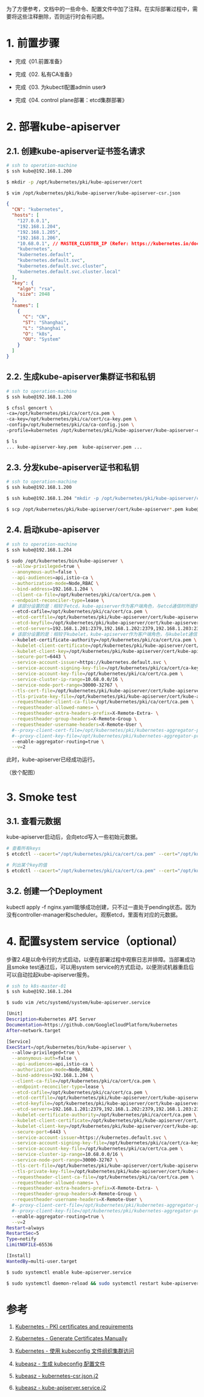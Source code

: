 为了方便参考，文档中的一些命令、配置文件中加了注释。在实际部署过程中，需要将这些注释删除，否则运行时会有问题。



# 1. 前置步骤

- 完成《01.前置准备》

- 完成《02. 私有CA准备》
- 完成《03. 为kubectl配置admin user》
- 完成《04. control plane部署：etcd集群部署》



# 2. 部署kube-apiserver

## 2.1. 创建kube-apiserver证书签名请求

```bash
# ssh to operation-machine
$ ssh kube@192.168.1.200

$ mkdir -p /opt/kubernetes/pki/kube-apiserver/cert

$ vim /opt/kubernetes/pki/kube-apiserver/kube-apiserver-csr.json
```

```json
{
  "CN": "kubernetes",
  "hosts": [
    "127.0.0.1",
    "192.168.1.204",
    "192.168.1.205",
    "192.168.1.206",
    "10.68.0.1", // MASTER_CLUSTER_IP (Refer: https://kubernetes.io/docs/tasks/administer-cluster/certificates/)
    "kubernetes",
    "kubernetes.default",
    "kubernetes.default.svc",
    "kubernetes.default.svc.cluster",
    "kubernetes.default.svc.cluster.local"
  ],
  "key": {
    "algo": "rsa",
    "size": 2048
  },
  "names": [
    {
      "C": "CN",
      "ST": "Shanghai",
      "L": "Shanghai",
      "O": "k8s",
      "OU": "System"
    }
  ]
}
```

## 2.2. 生成kube-apiserver集群证书和私钥

```bash
# ssh to operation-machine
$ ssh kube@192.168.1.200

$ cfssl gencert \
-ca=/opt/kubernetes/pki/ca/cert/ca.pem \
-ca-key=/opt/kubernetes/pki/ca/cert/ca-key.pem \
-config=/opt/kubernetes/pki/ca/ca-config.json \
-profile=kubernetes /opt/kubernetes/pki/kube-apiserver/kube-apiserver-csr.json | cfssljson -bare /opt/kubernetes/pki/kube-apiserver/cert/kube-apiserver

$ ls
... kube-apiserver-key.pem  kube-apiserver.pem ...
```

## 2.3. 分发kube-apiserver证书和私钥

```bash
# ssh to operation-machine
$ ssh kube@192.168.1.200

$ ssh kube@192.168.1.204 "mkdir -p /opt/kubernetes/pki/kube-apiserver/cert"

$ scp /opt/kubernetes/pki/kube-apiserver/cert/kube-apiserver*.pem kube@192.168.1.204:/opt/kubernetes/pki/kube-apiserver/cert
```

## 2.4. 启动kube-apiserver

```bash
# ssh to operation-machine
$ ssh kube@192.168.1.204

$ sudo /opt/kubernetes/bin/kube-apiserver \
  --allow-privileged=true \
  --anonymous-auth=false \
  --api-audiences=api,istio-ca \
  --authorization-mode=Node,RBAC \
  --bind-address=192.168.1.204 \
  --client-ca-file=/opt/kubernetes/pki/ca/cert/ca.pem \
  --endpoint-reconciler-type=lease \
  # 该部分设置的是：相较于etcd，kube-apiserver作为客户端角色，与etcd通信时所提供的客户端证书
  --etcd-cafile=/opt/kubernetes/pki/ca/cert/ca.pem \
  --etcd-certfile=/opt/kubernetes/pki/kube-apiserver/cert/kube-apiserver.pem \
  --etcd-keyfile=/opt/kubernetes/pki/kube-apiserver/cert/kube-apiserver-key.pem \
  --etcd-servers=192.168.1.201:2379,192.168.1.202:2379,192.168.1.203:2379 \
  # 该部分设置的是：相较于kubelet，kube-apiserver作为客户端角色，与kubelet通信时所提供的客户端证书
  --kubelet-certificate-authority=/opt/kubernetes/pki/ca/cert/ca.pem \
  --kubelet-client-certificate=/opt/kubernetes/pki/kube-apiserver/cert/kube-apiserver.pem \
  --kubelet-client-key=/opt/kubernetes/pki/kube-apiserver/cert/kube-apiserver-key.pem \
  --secure-port=6443 \
  --service-account-issuer=https://kubernetes.default.svc \
  --service-account-signing-key-file=/opt/kubernetes/pki/ca/cert/ca-key.pem \
  --service-account-key-file=/opt/kubernetes/pki/ca/cert/ca.pem \
  --service-cluster-ip-range=10.68.0.0/16 \
  --service-node-port-range=30000-32767 \
  --tls-cert-file=/opt/kubernetes/pki/kube-apiserver/cert/kube-apiserver.pem \
  --tls-private-key-file=/opt/kubernetes/pki/kube-apiserver/cert/kube-apiserver-key.pem \
  --requestheader-client-ca-file=/opt/kubernetes/pki/ca/cert/ca.pem \
  --requestheader-allowed-names= \
  --requestheader-extra-headers-prefix=X-Remote-Extra- \
  --requestheader-group-headers=X-Remote-Group \
  --requestheader-username-headers=X-Remote-User \
  #--proxy-client-cert-file=/opt/kubernetes/pki/kubernetes-aggregator-proxy/aggregator-proxy.pem \
  #--proxy-client-key-file=/opt/kubernetes/pki/kubernetes-aggregator-proxy/aggregator-proxy-key.pem \
  --enable-aggregator-routing=true \
  --v=2
```

此时，kube-apiserver已经成功运行。

（放个配图）



# 3. Smoke test

## 3.1. 查看元数据

kube-apiserver启动后，会向etcd写入一些初始元数据。

```bash
# 查看所有keys
$ etcdctl --cacert="/opt/kubernetes/pki/ca/cert/ca.pem" --cert="/opt/kubernetes/pki/etcd/cert/etcd.pem" --key="/opt/kubernetes/pki/etcd/cert/etcd-key.pem" --endpoints=192.168.1.201:2379,192.168.1.202:2379,192.168.1.203:2379 get / --prefix --keys-only

# 列出某个key的值
$ etcdctl --cacert="/opt/kubernetes/pki/ca/cert/ca.pem" --cert="/opt/kubernetes/pki/etcd/cert/etcd.pem" --key="/opt/kubernetes/pki/etcd/cert/etcd-key.pem" --endpoints=192.168.1.201:2379,192.168.1.202:2379,192.168.1.203:2379 get /registry/rolebindings/kube-system/system:controller:bootstrap-signerclear
```

## 3.2. 创建一个Deployment

kubectl apply -f nginx.yaml能够成功创建，只不过一直处于pending状态。因为没有controller-manager和scheduler。观察etcd，里面有对应的元数据。



# 4. 配置system service（optional）

步骤2.4是以命令行的方式启动，以便在部署过程中观察日志并排障。当部署成功且smoke test通过后，可以用system service的方式启动，以便测试机器重启后可以自动拉起kube-apiserver服务。

```bash
# ssh to k8s-master-01
$ ssh kube@192.168.1.204

$ sudo vim /etc/systemd/system/kube-apiserver.service
```

```bash
[Unit]
Description=Kubernetes API Server
Documentation=https://github.com/GoogleCloudPlatform/kubernetes
After=network.target

[Service]
ExecStart=/opt/kubernetes/bin/kube-apiserver \
  --allow-privileged=true \
  --anonymous-auth=false \
  --api-audiences=api,istio-ca \
  --authorization-mode=Node,RBAC \
  --bind-address=192.168.1.204 \
  --client-ca-file=/opt/kubernetes/pki/ca/cert/ca.pem \
  --endpoint-reconciler-type=lease \
  --etcd-cafile=/opt/kubernetes/pki/ca/cert/ca.pem \
  --etcd-certfile=/opt/kubernetes/pki/kube-apiserver/cert/kube-apiserver.pem \
  --etcd-keyfile=/opt/kubernetes/pki/kube-apiserver/cert/kube-apiserver-key.pem \
  --etcd-servers=192.168.1.201:2379,192.168.1.202:2379,192.168.1.203:2379 \
  --kubelet-certificate-authority=/opt/kubernetes/pki/ca/cert/ca.pem \
  --kubelet-client-certificate=/opt/kubernetes/pki/kube-apiserver/cert/kube-apiserver.pem \
  --kubelet-client-key=/opt/kubernetes/pki/kube-apiserver/cert/kube-apiserver-key.pem \
  --secure-port=6443 \
  --service-account-issuer=https://kubernetes.default.svc \
  --service-account-signing-key-file=/opt/kubernetes/pki/ca/cert/ca-key.pem \
  --service-account-key-file=/opt/kubernetes/pki/ca/cert/ca.pem \
  --service-cluster-ip-range=10.68.0.0/16 \
  --service-node-port-range=30000-32767 \
  --tls-cert-file=/opt/kubernetes/pki/kube-apiserver/cert/kube-apiserver.pem \
  --tls-private-key-file=/opt/kubernetes/pki/kube-apiserver/cert/kube-apiserver-key.pem \
  --requestheader-client-ca-file=/opt/kubernetes/pki/ca/cert/ca.pem \
  --requestheader-allowed-names= \
  --requestheader-extra-headers-prefix=X-Remote-Extra- \
  --requestheader-group-headers=X-Remote-Group \
  --requestheader-username-headers=X-Remote-User \
  #--proxy-client-cert-file=/opt/kubernetes/pki/kubernetes-aggregator-proxy/aggregator-proxy.pem \
  #--proxy-client-key-file=/opt/kubernetes/pki/kubernetes-aggregator-proxy/aggregator-proxy-key.pem \
  --enable-aggregator-routing=true \
  --v=2
Restart=always
RestartSec=5
Type=notify
LimitNOFILE=65536

[Install]
WantedBy=multi-user.target
```

```bash
$ sudo systemctl enable kube-apiserver.service

$ sudo systemctl daemon-reload && sudo systemctl restart kube-apiserver.service
```



# 参考

1. [Kubernetes - PKI certificates and requirements](https://kubernetes.io/docs/setup/best-practices/certificates/)

2. [Kubernetes - Generate Certificates Manually](https://kubernetes.io/docs/tasks/administer-cluster/certificates/)

3. [Kubernetes - 使用 kubeconfig 文件组织集群访问](https://kubernetes.io/zh-cn/docs/concepts/configuration/organize-cluster-access-kubeconfig/)

4. [kubeasz - 生成 kubeconfig 配置文件](https://github.com/easzlab/kubeasz/blob/master/docs/setup/01-CA_and_prerequisite.md#%E7%94%9F%E6%88%90-kubeconfig-%E9%85%8D%E7%BD%AE%E6%96%87%E4%BB%B6)

5. [kubeasz - kubernetes-csr.json.j2](https://github.com/easzlab/kubeasz/blob/master/roles/kube-master/templates/kubernetes-csr.json.j2)

6. [kubeasz - kube-apiserver.service.j2](https://github.com/easzlab/kubeasz/blob/master/roles/kube-master/templates/kube-apiserver.service.j2)
